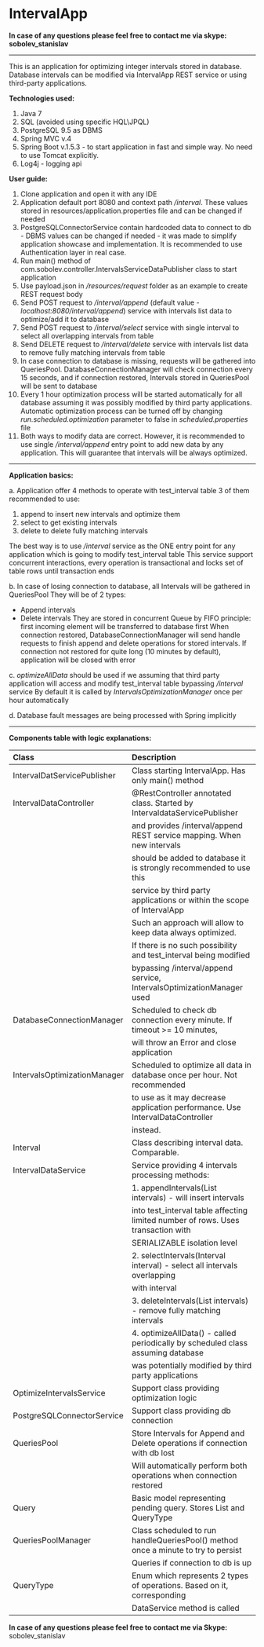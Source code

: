 # IntervalApp

**In case of any questions please feel free to contact me via skype: sobolev_stanislav**

--------------

This is an application for optimizing integer intervals stored in database.
Database intervals can be modified via IntervalApp REST service or using third-party applications.

**Technologies used:**
1. Java 7
2. SQL (avoided using specific HQL\JPQL)
3. PostgreSQL 9.5 as DBMS
4. Spring MVC v.4
5. Spring Boot v.1.5.3 - to start application in fast and simple way. No need to use Tomcat explicitly.
6. Log4j - logging api

**User guide:**
1. Clone application and open it with any IDE
2. Application default port 8080 and context path */interval*. These values stored in resources/application.properties
file and can be changed if needed
3. PostgreSQLConnectorService contain hardcoded data to connect to db - DBMS values can be changed if needed - 
it was made to simplify application showcase and implementation. 
It is recommended to use Authentication layer in real case.
4. Run main() method of com.sobolev.controller.IntervalsServiceDataPublisher class to start application
5. Use payload.json in */resources/request* folder as an example to create REST request body
6. Send POST request to */interval/append* (default value - *localhost:8080/interval/append*) 
service with intervals list data to optimize/add it to database
7. Send POST request to */interval/select* service with single interval to select all overlapping intervals from table
8. Send DELETE request to */interval/delete* service with intervals list data to remove fully matching intervals from table
9. In case connection to database is missing, requests will be gathered into QueriesPool.
DatabaseConnectionManager will check connection every 15 seconds, and if connection restored,
Intervals stored in QueriesPool will be sent to database
9. Every 1 hour optimization process will be started automatically for all database
assuming it was possibly modified by third party applications. Automatic optimization process can be 
turned off by changing *run.scheduled.optimization* parameter to false in *scheduled.properties* file
11. Both ways to modify data are correct. However, it is recommended to use single */interval/append* entry point
to add new data by any application. This will guarantee that intervals will be always optimized.

--------------

**Application basics:**

a. Application offer 4 methods to operate with test_interval table
3 of them recommended to use:
1. append to insert new intervals and optimize them
2. select to get existing intervals
3. delete to delete fully matching intervals

The best way is to use */interval* service as the ONE entry point for 
any application which is going to modify test_interval table
This service support concurrent interactions, every operation is transactional and 
locks set of table rows until transaction ends

b. In case of losing connection to database, all Intervals will be gathered in QueriesPool
They will be of 2 types: 
- Append intervals
- Delete intervals
They are stored in concurrent Queue by FIFO principle: first incoming element
will be transferred to database first
When connection restored, DatabaseConnectionManager will send handle requests to finish append and delete operations
for stored intervals. If connection not restored for quite long (10 minutes by default), application will be closed with error

c. *optimizeAllData* should be used if we assuming that third party application will access and modify 
test_interval table bypassing */interval* service
By default it is called by *IntervalsOptimizationManager* once per hour automatically

d. Database fault messages are being processed with Spring implicitly


--------------

**Components table with logic explanations:**

| Class                        | Description                                                                      |
| :--------------------------- | :------------------------------------------------------------------------------- |
| IntervalDatServicePublisher  | Class starting IntervalApp. Has only main() method                               |
| IntervalDataController       | @RestController annotated class. Started by IntervaldataServicePublisher         |
|                              | and provides /interval/append REST service mapping. When new intervals           |
|                              | should be added to database it is strongly recommended to use this               |
|                              | service by third party applications or within the scope of IntervalApp           |
|                              | Such an approach will allow to keep data always optimized.                       |
|                              | If there is no such possibility and test_interval being modified                 |
|                              | bypassing /interval/append service, IntervalsOptimizationManager used            |
| DatabaseConnectionManager    | Scheduled to check db connection every minute. If timeout >= 10 minutes,         |
|                              | will throw an Error and close application                                        |
| IntervalsOptimizationManager | Scheduled to optimize all data in database once per hour. Not recommended        |
|                              | to use as it may decrease application performance. Use IntervalDataController    |
|                              | instead.                                                                         |
| Interval                     | Class describing interval data. Comparable.                                      |
| IntervalDataService          | Service providing 4 intervals processing methods:                                |
|                              | 1. appendIntervals(List<Interval> intervals) - will insert intervals             |
|                              | into test_interval table affecting limited number of rows. Uses transaction with |
|                              | SERIALIZABLE isolation level                                                     |
|                              | 2. selectIntervals(Interval interval) - select all intervals overlapping         |
|                              | with interval                                                                    |
|                              | 3. deleteIntervals(List<Interval> intervals) - remove fully matching intervals   |
|                              | 4. optimizeAllData() - called periodically by scheduled class assuming database  |
|                              | was potentially modified by third party applications                             |
| OptimizeIntervalsService     | Support class providing optimization logic                                       |
| PostgreSQLConnectorService   | Support class providing db connection                                            |
| QueriesPool                  | Store Intervals for Append and Delete operations if connection with db lost      |
|                              | Will automatically perform both operations when connection restored              |
| Query                        | Basic model representing pending query. Stores List<Interval> and QueryType      |
| QueriesPoolManager           | Class scheduled to run handleQueriesPool() method once a minute to try to persist|
|                              | Queries if connection to db is up                                                |
| QueryType                    | Enum which represents 2 types of operations. Based on it, corresponding          |
|                              | DataService method is called                                                     | 


**In case of any questions please feel free to contact me via Skype:**
sobolev_stanislav